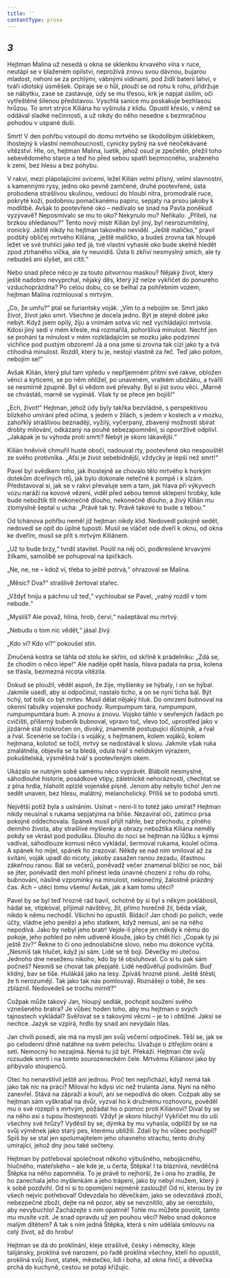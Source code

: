 ```yaml
---
title: ''
contentType: prose
---
```


<section>

## _3_

Hejtman Malina už nesedá u okna se sklenkou krvavého vína v ruce, neutápí se v blaženém opilství, neprožívá znovu svou dávnou, bujarou mladost, nehoní se za prchlými, vábnými vidinami, pod židlí baterii lahví, v tváři idiotský úsměšek. Opíraje se o hůl, plouží se od rohu k rohu, přidržuje se nábytku, zase se zastavuje, údy se mu třesou, krk je napjat úsilím, oči vytřeštěné šílenou představou. Vyschlá sanice mu poskakuje bezhlasou hrůzou. To smrt strýce Kiliána ho vyšinula z klidu. Opustil křeslo, v němž se oddával sladké nečinnosti, a už nikdy do něho nesedne s bezmračnou pohodou v uspané duši.

Smrt! V den pohřbu vstoupil do domu mrtvého se škodolibým úšklebkem, lhostejný k vlastní nemohoucnosti, cynicky pyšný na své neočekávané vítězství. Hle, on, hejtman Malina, luetik, jehož osud je zpečetěn, přežil toho sebevědomého starce a teď ho před sebou spatří bezmocného, sraženého k zemi, bez hlesu a bez pohybu.

V rakvi, mezi plápolajícími svícemi, ležel Kilián velmi přísný, velmi slavnostní, s kamennými rysy, jedno oko pevně zamčené, druhé pootevřené, ústa probodena strašlivou skulinou, vedoucí do hloubi nitra, promodralé ruce, pokryté koží, podobnou pomačkanému papíru, sepjaty na prsou jakoby k modlitbě. Avšak to pootevřené oko – nedívalo se snad na Pavla poněkud vyzývavě? Neposmívalo se mu to oko? Nekynulo mu? Neříkalo: „Příteli, na brzkou shledanou?“ Tento nový mistr Kilián byl jiný, byl nesrozumitelný, ironický. Ještě nikdy ho hejtman takového neviděl. „Ještě maličko,“ pravil podšitý obličej mrtvého Kiliána, „ještě maličko, a budeš zrovna tak hloupě ležet ve své truhlici jako teď já, tvé vlastní vyhaslé oko bude skelně hledět zpod ztrhaného víčka, ale ty neuvidíš. Ústa ti zkřiví nesmyslný smích, ale ty nebudeš ani slyšet, ani cítit.“

Nebo snad přece něco je za touto pitvornou maskou? Nějaký život, který ještě nadobro nevyprchal, nějaký děs, který již nelze vykřičet do ponurého vzduchoprázdna? Po celou dobu, co se belhal za pohřebním vozem, hejtman Malina rozmlouval s mrtvým.

„Co, že umřu?“ ptal se furiantsky voják. „Vím to a nebojím se. Smrt jako život, život jako smrt. Všechno je docela jedno. Být je stejně dobré jako nebýt. Když jsem opilý, žiju a vnímám sotva víc než vychládající mrtvola. Kdosi jiný sedí v mém křesle, má rozmařilá, pohoršlivá minulost. Nechť jen se prohání ta minulost v mém rozkládajícím se mozku jako podzimní vichřice pod pustým obzorem! Já a ona jsme si zrovna tak cizí jako ty a tvá ctihodná minulost. Rozdíl, který tu je, nestojí vlastně za řeč. Teď jako potom, nebojím se!“

Avšak Kilián, který plul tam vpředu v nepříjemném přítmí své rakve, obložen věnci a kyticemi, se po něm ohlížel, po unaveném, vratkém ubožáku, a tvářil se nesmírně zpupně. Byl si vědom své převahy. Byl si jist svou věcí. „Marně se chvástáš, marně se vypínáš. Však ty se přece jen bojíš!“

„Ech, život!“ Hejtman, jehož údy byly takřka bezvládné, s perspektivou blízkého umírání před očima, s jedem v žilách, s jedem v kostech a v mozku, zahořklý strašlivou beznadějí, vyžilý, vyčerpaný, zbavený možnosti sbírat drobty milování, odkázaný na pouhé sebezapomnění, si opovržlivě odplivl. „Jakápak je tu výhoda proti smrti? Nebýt je skoro lákavější.“

Kilián hněvivě chmuřil husté obočí, nadouval rty, pootevřené oko nespouštěl ze svého protivníka. „Aťsi je život sebebídnější, vždycky je lepší než smrt!“

Pavel byl svědkem toho, jak lhostejně se chovalo tělo mrtvého k horkým dotekům dceřiných rtů, jak bylo dokonale netečné k pompě i k slzám. Představoval si, jak se v rakvi převaluje sem a tam, jak hlava při výkyvech vozu naráží na kovové vězení, viděl před sebou temné sklepení hrobky, kde bude nebožtík tlít nekonečně dlouho, nekonečně dlouho, a živý Kilián mu zlomyslně šeptal u ucha: „Právě tak ty. Právě takové to bude s tebou.“

Od tchánova pohřbu neměl již hejtman nikdy klid. Nedovedl pokojně sedět, nedovedl se opít do úplné tuposti. Musil se vláčet ode dveří k oknu, od okna ke dveřím, musil se přít s mrtvým Kiliánem.

„Už to bude brzy,“ tvrdil stavitel. Poulil na něj oči, podkreslené krvavými žilkami, samolibě se pohupoval na špičkách.

„Ne, ne, ne – kdož ví, třeba to ještě potrvá,“ ohrazoval se Malina.

„Měsíc? Dva?“ strašlivě žertoval stařec.

„Vždyť hniju a páchnu už teď,“ vychloubal se Pavel, „valný rozdíl v tom nebude.“

„Myslíš? Ale považ, hlína, hrob, červi,“ našeptával mu mrtvý.

„Nebudu o tom nic vědět,“ jásal živý.

„Kdo ví? Kdo ví?“ pokoušel stín.

Zmučená kostra se táhla od stolu ke skříni, od skříně k prádelníku: „Zdá se, že chodím o něco lépe!“ Ale naděje opět hasla, hlava padala na prsa, kolena se třásla, bezmezná nicota vítězila.

Dokud se ploužil, věděl aspoň, že žije, myšlenky se hýbaly, i on se hýbal. Jakmile usedl, aby si odpočinul, nastalo ticho, a on se nyní ticha bál. Být tichý, toť tolik co být mrtev. Musil dělat nějaký hluk. Do omrzení bubnoval na okenní tabulky vojenské pochody. Rumpumpum tara, rumpumpum, rumpumpumtara bum. A znovu a znovu. Vojsko táhlo v sevřených řadách po cvičišti, příšerný bubeník bubnoval, vpravo toč, vlevo toč, uprostřed jako v jízdárně stál rozkročen on, divoký, znamenitě postupující důstojník, a řval a řval. Scenérie se točila i s vojáky, s hejtmanem, kolem vojáků, kolem hejtmana, kolotoč se točil, mrtvý se nedostával k slovu. Jakmile však ruka zmalátněla, objevila se ta bledá, odulá tvář s nelidským výrazem, pokušitelská, výsměšná tvář s pootevřeným okem.

Ukázalo se nutným sobě samému něco vyprávět. Blábolit nesmyslné, sáhodlouhé historie, posádkové vtipy, záletnické nehoráznosti, chechtat se z plna hrdla, hlaholit oplzlé vojenské písně. Jenom aby nebylo ticho! Jen ne sedět unaven, bez hlesu, malátný, melancholický. Příliš se to podobá smrti.

Největší potíž byla s usínáním. Usínat – není-li to totéž jako umírat? Hejtman nikdy neusínal s rukama sepjatýma na břiše. Nezavíral oči, zatímco prsa pokojně oddechovala. Spánek musil přijít náhle, bez přechodu, z plného denního života, aby strašlivé myšlenky a obrazy nebožtíka Kiliána neměly pokdy se vkrást pod podušku. Dlouho do noci se hejtman na lůžku s kýmsi vadíval, sáhodlouze komusi něco vykládal, šermoval rukama, koulel očima. A spánek ho míjel, spánek ho zrazoval. Někdy se nad ním smiloval až za svítání, voják upadl do nicoty, jakoby zasažen ranou zezadu, šťastnou zákeřnou ranou. Bál se večerů, poněvadž večer znamenal blížící se noc, bál se jiter, poněvadž den mohl přinést leda únavné chození z rohu do rohu, bubnování, násilné vzpomínky na minulost, nekonečný, žalostně prázdný čas. Ach – utéci tomu všemu! Avšak, jak a kam tomu utéci?

Pavel by se byl teď hrozně rád bavil, ochotně by si byl s někým poklábosil, hádal se, vtipkoval, přijímal návštěvy, žil, přímo horečně žil, běda však, nikdo k němu nechodil. Všichni ho opustili. Bídáci! Jan chodí po polích, vede účty, vládne jeho penězi a jeho statkem, když nemusí, ani se na něho nepodívá. Jako by nebyl jeho bratr! Vejde-li přece jen někdy k němu do pokoje, jeho pohled po něm udiveně klouže, jako by chtěl říci: „Copak ty jsi ještě živ?“ Řekne to či ono jednoslabičné slovo, nebo mu dokonce vyčítá. „Nesmíš tak hlučet, když jsi sám. Lidé se tě bojí. Děvečky mi utečou. Jednoho dne neseženu nikoho, kdo by tě obsluhoval. Co si tu pak sám počneš? Nesmíš se chovat tak přepjatě. Lidé nedůvěřují podivínům. Buď klidný, bav se tiše. Hulákáš jako na lesy. Zpíváš hrozné písně. Ještě štěstí, že ti nerozumějí. Tak jako tak nás pomlouvají. Roznášejí o tobě, že ses zbláznil. Nedovedeš se trochu mírnit?“

Cožpak může takový Jan, hloupý sedlák, pochopit soužení svého vznešeného bratra? Je vůbec hoden toho, aby mu hejtman o svých tajnostech vykládal? Svěřovat se s takovými věcmi – je to i obtížné. Jaksi se nechce. Jazyk se vzpírá, hrdlo by snad ani nevydalo hlas.

Jan chvíli posedí, ale má na mysli jen svůj večerní odpočinek. Těší se, jak se po celodenní dřině natáhne na svém pelechu. Uvažuje o zítřejším orání a setí. Nemocný ho nezajímá. Nemá tu již být. Překáží. Hejtman čte svůj rozsudek smrti i na tomto sourozeneckém čele. Mrtvému Kiliánovi jako by přibývalo stoupenců.

Otec ho nenavštívil ještě ani jednou. Proč ten nepřichází, když nemá tak jako tak nic na práci? Miloval ho kdysi víc než trulanta Jana. Nyní na něho zanevřel. Stává na zápraží a kouří, ani se nepodívá do oken. Cožpak aby se hejtman sám vyškrabal na dvůr, vyzval ho k družnému rozhovoru, pověděl mu o své rozepři s mrtvým, požádal ho o pomoc proti Kiliánovi? Díval by se na něho asi s tupou lhostejností. Vždyť je skoro hluchý! Vykřičet mu do uší všechny své hrůzy? Vyděsil by se, dýmka by mu vyhasla, odplížil by se na svůj výměnek jako starý pes, kterému ublížili. Zdali by ho vůbec pochopil? Spíš by se stal jen spolumajitelem jeho ohavného strachu, tento druhý umírající, jehož dny jsou také sečteny.

Hejtman by potřeboval společnost někoho výbušného, nebojácného, hlučného, mateřského – ale kde je, u čerta, Štěpka! I ta bláznivá, nevděčná Štěpka na něho zapomněla. To je právě to nejhorší, že i ona ho zradila, že ho zanechala jeho myšlenkám a jeho trápení, jako by nebyl mužem, který ji k sobě pozdvihl. Od ní si to opomíjení nejméně zasloužil! Od ní, kterou by ze všech nejvíc potřeboval! Odevzdala ho děvečkám, jako se odevzdává zboží, nebezpečné zboží, dejte na ně pozor, aby se nevznítilo, aby se nerozbilo, aby nevybuchlo! Zacházejte s ním opatrně! Tohle mu můžete povolit, tamto mu musíte vzít. Je snad opravdu už jen pouhou věcí? Nebo snad dokonce malým dítětem? A tak s ním jedná Štěpka, která s ním udělala smlouvu na celý život, až do hrobu!

Hejtman se dá do proklínání, kleje strašlivě, česky i německy, kleje talijánsky, proklíná své narození, po řadě proklíná všechny, kteří ho opustili, proklíná svůj život, statek, městečko, lidi i boha, až okna řinčí, a děvečka prchá do kuchyně, cestou se potají křižujíc.

</section>
